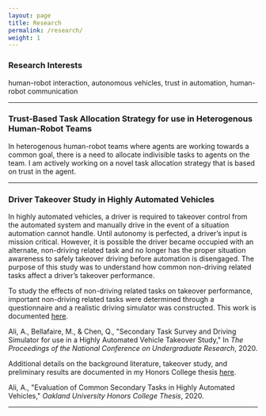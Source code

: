 ```yaml
---
layout: page
title: Research
permalink: /research/
weight: 1
---
```


### Research Interests

human-robot interaction, autonomous vehicles, trust in automation, human-robot communication


---

### Trust-Based Task Allocation Strategy for use in Heterogenous Human-Robot Teams

In heterogenous human-robot teams where agents are working towards a common goal, there is a need to allocate indivisible tasks to agents on the team. I am actively working on a novel task allocation strategy that is based on trust in the agent. 


---

### Driver Takeover Study in Highly Automated Vehicles

In highly automated vehicles, a driver is required to takeover control from the automated system and manually drive in the event of a situation automation cannot handle. Until autonomy is perfected, a driver’s input is mission critical. However, it is possible the driver became occupied with an alternate, non-driving related task and no longer has the proper situation awareness to safely takeover driving before automation is disengaged. The purpose of this study was to understand how common non-driving related tasks affect a driver’s takeover performance.

To study the effects of non-driving related tasks on takeover performance, important non-driving related tasks were determined through a questionnaire and a realistic driving simulator was constructed. This work is documented [here](http://libjournals.unca.edu/ncur/wp-content/uploads/2021/02/3265-Ali-Arsha-FINAL.pdf).

Ali, A., Bellafaire, M., & Chen, Q., "Secondary Task Survey and Driving Simulator for use in a Highly Automated Vehicle Takeover Study," In _The Proceedings of the National Conference on Undergraduate Research_, 2020.

Additional details on the background literature, takeover study, and preliminary results are documented in my Honors College thesis [here](https://our.oakland.edu/bitstream/handle/10323/7476/thesis_final_Ali.pdf?sequence=1).

Ali, A., "Evaluation of Common Secondary Tasks in Highly Automated Vehicles," _Oakland University Honors College Thesis_, 2020.


---
